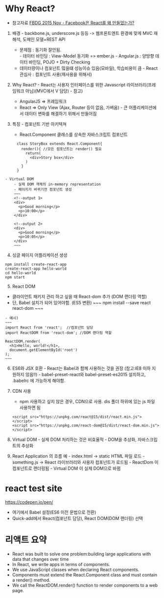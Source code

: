 # Why React?

  - 참고자료
  [FBDG 2015 Nov - Facebook은 React를 왜 만들었는가?](https://www.youtube.com/watch?v=iAJCdfgYQtw "youtube")

  1. 배경
    - backbone.js, underscore.js 등등 -> 웹프론트엔트 환경에 맞게 MVC 재해석, 도메인 모델+REST API
      - 문제점 : 동기화 잘안됨.  
    - 데이터 바인딩 : View-Model 동기화 => ember.js
    - Angular.js : 양방향 데이터 바인딩, POJO + Dirty Checking
      - 데이터량이나 컴포넌트 많을떄 성능이슈 있음(모바일), 학습비용이 큼
    - React 관심사 : 컴포넌트 사용(재사용을 위해서)

  2. Why React?
    - React는 사용자 인터페이스를 위한 Javascript 라이브러리(프레임워크 아님)(MVC에서 V 담당)
    - 참고)
        - AngularJS => 프레임워크
        - React => Only View (Ajax, Router 등이 없음, 가벼움)
    - 큰 어플리케이션에서 데이터 변화를 해결하기 위해서 만들어짐

  3. 특징
    - 컴포넌트 기반 아키텍쳐
        - React.Component 클래스를 상속한 자바스크립트 컴포넌트
        ~~~
          class StoryBox extends React.Component{
            render(){ //모든 컴포넌트는 render() 필요
              return(
                <div>Story box</div>
              )
            }
          }
        ~~~
    - Virtual DOM
        - 실제 DOM 객체의 in-memory representation
        - 페이지가 바뀌기전 컴포넌트 생성
        ~~~
        <!--output 1>
        <div>
          <p>Good morning</p>
          <p>10:00</p>
        </div>

        <!--output 2>
        <div>
          <p>Good morning</p>
          <p>10:05</p>
        </div>
        ~~~
        
  4. 싱글 페이지 어플리케이션 생성
  ~~~~
  npm install create-react-app
  create-react-app hello-world
  cd hello-world
  npm start
  ~~~~

  5. React DOM
   - 클라이언트 패키지 관리 하고 싶을 때 React-dom 추가 (DOM 랜더링 역할)
   - 단, Babel 설치가 되어 있어야함. (ES5 변환)
    ~~~
    npm install --save react react-dom
    ~~~

    - 예시)
    ~~~
    import React from 'react';  //컴포넌트 담당
    import ReactDOM from 'react-dom'; //DOM 랜더링 역할

    ReactDOM.render(
      <h1>Hello, world!</h1>,
      document.getElementById('root')
    );
    ~~~
    
  
   6. ES6와 JSX 호환
    - React는 Babel과 함께 사용하는 것을 권장 (참고:IE8 이하 지원하지 않음!!)
    - babel-preset-react와 babel-preset-es2015 설치하고, .babelrc 에 가능하게 해야함.

   7. CDN 사용
      - npm 사용하고 싶지 않은 경우, CDN으로 사용. dis 폴더 하위에 있는 js 파일 사용하면 됨
      ~~~
      <script src="https://unpkg.com/react@15/dist/react.min.js"></script>
      <script src="https://unpkg.com/react-dom@15/dist/react-dom.min.js"></script>
      ~~~

  8. Virtual DOM
    - 실제 DOM 처리하는 것은 비효율적
    - DOM을 추상화, 자바스크립트의 추상화

  9. React Application 의 흐름 예
    - index.html -> static HTML 파일 로드
    - something.js -> React 라이브러리와 사용자 컴포넌트가 로드됨
    - ReactDom 이 컴포넌트로 랜더링됨
    - Virtual DOM 이 실제 DOM으로 바뀜
    
# react test site
https://codepen.io/pen/
- 여기에서 Babel 설정(ES6 이전 문법으로 전환)
- Quick-add에서 React(컴포넌트 담당), React DOM(DOM 랜더링) 선택

# 리액트 요약
  - React was built to solve one problem:building large applications with data that changes over time
  - In React, we write apps in terms of components.
  - We use JavaScript classes when declaring React components.
  - Components must extend the React.Component class and must contain a render() method.
  - We call the ReactDOM.render() function to render components to a web page.
